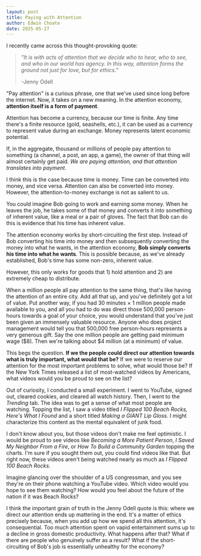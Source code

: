 ```yaml
---
layout: post
title: Paying with Attention
author: Edwin Choate
date: 2025-05-27
---
```


I recently came across this thought-provoking quote: 

> _"It is with acts of attention that we decide who to hear, who to see, and who in our world has agency. In this way, attention forms the ground not just for love, but for ethics.”_
> 
> -Jenny Odell

"Pay attention" is a curious phrase, one that we've used since long before the internet. Now, it takes on a new meaning. In the attention economy, **attention itself is a form of payment**.

Attention has become a currency, because our time is finite. Any time there's a finite resource (gold, seashells, etc.), it can be used as a currency to represent value during an exchange. Money represents latent economic potential. 

If, in the aggregate, thousand or millions of people pay attention to something (a channel, a post, an app, a game), the owner of that thing will almost certainly get paid. _We are paying attention, and that attention translates into payment_. 

I think this is the case because time is money. Time can be converted into money, and vice versa. Attention can also be converted into money. However, the attention-to-money exchange is not as salient to us.

You could imagine Bob going to work and earning some money. When he leaves the job, he takes some of that money and converts it into something of inherent value, like a meal or a pair of gloves. The fact that Bob can do this is evidence that his time has inherent value.

The attention economy works by short-circuiting the first step. Instead of Bob converting his time into money and then subsequently converting the money into what he wants, in the attention economy, **Bob simply converts his time into what he wants**. This is possible because, as we've already established, Bob's time has some non-zero, inherent value.

However, this only works for goods that 1) hold attention and 2) are extremely cheap to distribute. 

When a million people all pay attention to the same thing, that's like having the attention of an entire city. Add all that up, and you've definitely got a lot of value. Put another way, if you had 30 minutes &times; 1 million people made available to you, and all you had to do was direct those 500,000 person-hours towards a goal of your choice, you would understand that you've just been given an immensely valuable resource. Anyone who does project management would tell you that 500,000 free person-hours represents a very generous gift. Say the one million people are getting paid minimum wage ($8). Then we're talking about $4 million (at a minimum) of value.

This begs the question. **If we the people could direct our attention towards what is truly important, what would that be?** If we were to reserve our attention for the most important problems to solve, what would those be? If the New York Times released a list of most-watched videos by Americans, what videos would you be proud to see on the list? 

Out of curiosity, I conducted a small experiment. I went to YouTube, signed out, cleared cookies, and cleared all watch history. Then, I went to the _Trending_ tab. The idea was to get a sense of what most people are watching. Topping the list, I saw a video titled _I Flipped 100 Beach Rocks, Here's What I Found_ and a short titled _Making a GIANT Lip Gloss_. I might characterize this content as the mental equivalent of junk food.

I don't know about you, but those videos don't make me feel optimistic. I would be proud to see videos like _Becoming a More Patient Person_, _I Saved My Neighbor From a Fire_, or _How To Build a Community Garden_ topping the charts. I'm sure if you sought them out, you could find videos like that. But right now, these videos aren't being watched nearly as much as _I Flipped 100 Beach Rocks_. 

Imagine glancing over the shoulder of a US congressman, and you see they're on their phone watching a YouTube video. Which video would you hope to see them watching? How would you feel about the future of the nation if it was Beach Rocks? 

I think the important grain of truth in the Jenny Odell quote is this: where we direct our attention ends up mattering in the end. It's a matter of ethics precisely because, when you add up how we spend all this attention, it's consequential. Too much attention spent on vapid entertainment sums up to a decline in gross domestic productivity. What happens after that? What if there are people who genuinely suffer as a result? What if the short-circuiting of Bob's job is essentially unhealthy for the economy?
